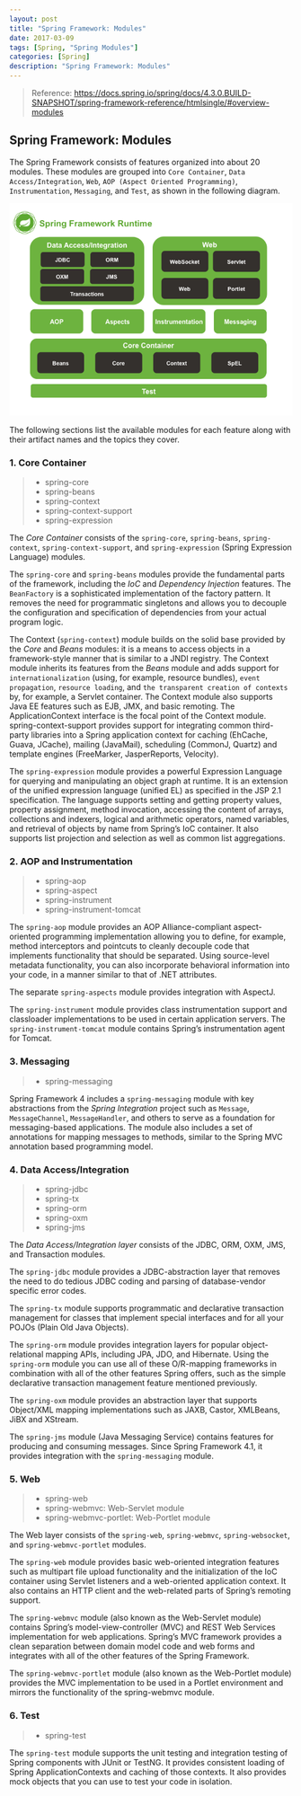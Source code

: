```yaml
---
layout: post
title: "Spring Framework: Modules"
date: 2017-03-09
tags: [Spring, "Spring Modules"]
categories: [Spring]
description: "Spring Framework: Modules"
---
```


> Reference: https://docs.spring.io/spring/docs/4.3.0.BUILD-SNAPSHOT/spring-framework-reference/htmlsingle/#overview-modules

## Spring Framework: Modules

The Spring Framework consists of features organized into about 20 modules. These modules are grouped into `Core Container`, `Data Access/Integration`, `Web`, `AOP (Aspect Oriented Programming)`, `Instrumentation`, `Messaging`, and `Test`, as shown in the following diagram.

![Spring Framework 4.x 的系统架构图](/upload/images/15.png)

The following sections list the available modules for each feature along with their artifact names and the topics they cover.

### 1. Core Container

> - spring-core
> - spring-beans
> - spring-context
> - spring-context-support
> - spring-expression

The *Core Container* consists of the `spring-core`, `spring-beans`, `spring-context`, `spring-context-support`, and `spring-expression` (Spring Expression Language) modules.

The `spring-core` and `spring-beans` modules provide the fundamental parts of the framework, including the *IoC* and *Dependency Injection* features. The `BeanFactory` is a sophisticated implementation of the factory pattern. It removes the need for programmatic singletons and allows you to decouple the configuration and specification of dependencies from your actual program logic.

The Context (`spring-context`) module builds on the solid base provided by the *Core* and *Beans* modules: it is a means to access objects in a framework-style manner that is similar to a JNDI registry. The Context module inherits its features from the *Beans* module and adds support for `internationalization` (using, for example, resource bundles), `event propagation`, `resource loading`, and `the transparent creation of contexts` by, for example, a Servlet container. The Context module also supports Java EE features such as EJB, JMX, and basic remoting. The ApplicationContext interface is the focal point of the Context module. spring-context-support provides support for integrating common third-party libraries into a Spring application context for caching (EhCache, Guava, JCache), mailing (JavaMail), scheduling (CommonJ, Quartz) and template engines (FreeMarker, JasperReports, Velocity).

The `spring-expression` module provides a powerful Expression Language for querying and manipulating an object graph at runtime. It is an extension of the unified expression language (unified EL) as specified in the JSP 2.1 specification. The language supports setting and getting property values, property assignment, method invocation, accessing the content of arrays, collections and indexers, logical and arithmetic operators, named variables, and retrieval of objects by name from Spring’s IoC container. It also supports list projection and selection as well as common list aggregations.

### 2. AOP and Instrumentation

> - spring-aop
> - spring-aspect
> - spring-instrument
> - spring-instrument-tomcat

The `spring-aop` module provides an AOP Alliance-compliant aspect-oriented programming implementation allowing you to define, for example, method interceptors and pointcuts to cleanly decouple code that implements functionality that should be separated. Using source-level metadata functionality, you can also incorporate behavioral information into your code, in a manner similar to that of .NET attributes.

The separate `spring-aspects` module provides integration with AspectJ.

The `spring-instrument` module provides class instrumentation support and classloader implementations to be used in certain application servers. The `spring-instrument-tomcat` module contains Spring’s instrumentation agent for Tomcat.

### 3. Messaging

> - spring-messaging

Spring Framework 4 includes a `spring-messaging` module with key abstractions from the *Spring Integration* project such as `Message`, `MessageChannel`, `MessageHandler`, and others to serve as a foundation for messaging-based applications. The module also includes a set of annotations for mapping messages to methods, similar to the Spring MVC annotation based programming model.

### 4. Data Access/Integration

> - spring-jdbc
> - spring-tx
> - spring-orm
> - spring-oxm
> - spring-jms

The *Data Access/Integration layer* consists of the JDBC, ORM, OXM, JMS, and Transaction modules.

The `spring-jdbc` module provides a JDBC-abstraction layer that removes the need to do tedious JDBC coding and parsing of database-vendor specific error codes.

The `spring-tx` module supports programmatic and declarative transaction management for classes that implement special interfaces and for all your POJOs (Plain Old Java Objects).

The `spring-orm` module provides integration layers for popular object-relational mapping APIs, including JPA, JDO, and Hibernate. Using the `spring-orm` module you can use all of these O/R-mapping frameworks in combination with all of the other features Spring offers, such as the simple declarative transaction management feature mentioned previously.

The `spring-oxm` module provides an abstraction layer that supports Object/XML mapping implementations such as JAXB, Castor, XMLBeans, JiBX and XStream.

The `spring-jms` module (Java Messaging Service) contains features for producing and consuming messages. Since Spring Framework 4.1, it provides integration with the `spring-messaging` module.

### 5. Web

> - spring-web
> - spring-webmvc: Web-Servlet module
> - spring-webmvc-portlet: Web-Portlet module

The Web layer consists of the `spring-web`, `spring-webmvc`, `spring-websocket`, and `spring-webmvc-portlet` modules.

The `spring-web` module provides basic web-oriented integration features such as multipart file upload functionality and the initialization of the IoC container using Servlet listeners and a web-oriented application context. It also contains an HTTP client and the web-related parts of Spring’s remoting support.

The `spring-webmvc` module (also known as the Web-Servlet module) contains Spring’s model-view-controller (MVC) and REST Web Services implementation for web applications. Spring’s MVC framework provides a clean separation between domain model code and web forms and integrates with all of the other features of the Spring Framework.

The `spring-webmvc-portlet` module (also known as the Web-Portlet module) provides the MVC implementation to be used in a Portlet environment and mirrors the functionality of the spring-webmvc module.

### 6. Test

> - spring-test

The `spring-test` module supports the unit testing and integration testing of Spring components with JUnit or TestNG. It provides consistent loading of Spring ApplicationContexts and caching of those contexts. It also provides mock objects that you can use to test your code in isolation.
